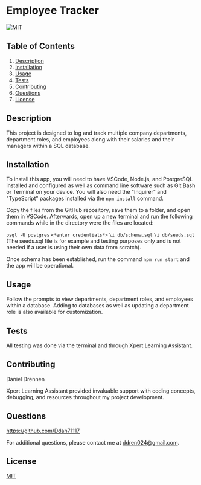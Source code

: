 # Employee Tracker

![MIT](https://img.shields.io/badge/License-MIT-yellow.svg)

## Table of Contents

1. [Description](#description)
2. [Installation](#installation)
3. [Usage](#usage)
4. [Tests](#tests)
5. [Contributing](#contributing)
6. [Questions](#questions)
7. [License](#license)

## Description

This project is designed to log and track multiple company departments, department roles, and employees along with their salaries and their managers within a SQL database.

## Installation

To install this app, you will need to have VSCode, Node.js, and PostgreSQL installed and configured as well as command line software such as Git Bash or Terminal on your device. You will also need the "Inquirer" and "TypeScript" packages installed via the ```npm install``` command.

Copy the files from the GitHub repository, save them to a folder, and open them in VSCode. Afterwards, open up a new terminal and run the following commands while in the directory were the files are located:

```psql -U postgres```
```<*enter credentials*>```
```\i db/schema.sql```
```\i db/seeds.sql```
(The seeds.sql file is for example and testing purposes only and is not needed if a user is using their own data from scratch).

Once schema has been established, run the command ```npm run start``` and the app will be operational.

## Usage

Follow the prompts to view departments, department roles, and employees within a database. Adding to databases as well 
as updating a department role is also available for customization.


## Tests
    
All testing was done via the terminal and through Xpert Learning Assistant.

## Contributing

Daniel Drennen


Xpert Learning Assistant provided invaluable support with coding concepts, debugging, and resources throughout my project development.

## Questions

https://github.com/Ddan71117


For additional questions, please contact me at ddren024@gmail.com.

## License

[MIT](https://opensource.org/licenses/MIT)
